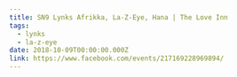 ```yaml
---
title: SN9 Lynks Afrikka, La-Z-Eye, Hana | The Love Inn
tags:
  - lynks
  - la-z-eye
date: 2018-10-09T00:00:00.000Z
link: https://www.facebook.com/events/217169228969894/
---
```

